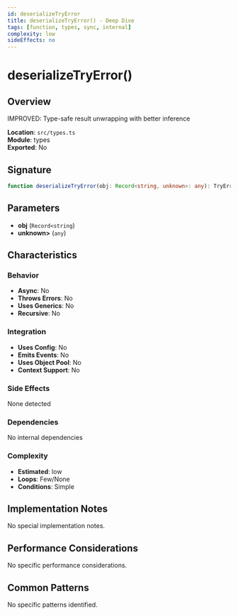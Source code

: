 ```yaml
---
id: deserializeTryError
title: deserializeTryError() - Deep Dive
tags: [function, types, sync, internal]
complexity: low
sideEffects: no
---
```


# deserializeTryError()

## Overview
IMPROVED: Type-safe result unwrapping with better inference

**Location**: `src/types.ts`  
**Module**: types  
**Exported**: No  

## Signature
```typescript
function deserializeTryError(obj: Record<string, unknown>: any): TryError<T> | null
```

## Parameters
- **obj** (`Record<string`)
- **unknown>** (`any`)

## Characteristics

### Behavior
- **Async**: No
- **Throws Errors**: No
- **Uses Generics**: No
- **Recursive**: No

### Integration
- **Uses Config**: No
- **Emits Events**: No
- **Uses Object Pool**: No
- **Context Support**: No

### Side Effects
None detected

### Dependencies
No internal dependencies

### Complexity
- **Estimated**: low
- **Loops**: Few/None
- **Conditions**: Simple



## Implementation Notes
No special implementation notes.

## Performance Considerations
No specific performance considerations.

## Common Patterns
No specific patterns identified.
